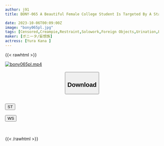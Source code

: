 ```yaml
---
author: j91
title: BONY-065 A Beautiful Female College Student Is Targeted By A Stalker At Her Former Part-time Job And Is Creampied And Brutally Raped. Kana Yura

date: 2023-10-06T00:09:00Z
image: "bony065pl.jpg"
tags: [Censored,Creampie,Restraint,Solowork,Foreign Objects,Urination,Evil	]
maker: [ボニータ/妄想族]
actress: [Yura Kana ]
---
```



{{< rawhtml >}}

<div class="video" data-videoid="xlDWl8zPyOSQW6">
    <a href="javascript:;">
        <img src="https://my.j91.asia/posts/bony065pl/bony065pl.jpg" width="WIDTH" height="HEIGHT" alt="bony065pl.mp4" loading="lazy">
    </a>
</div>

<script type="text/javascript" src="https://j91.asia/asset/on-demand-st.js"></script>

<br>
  <link rel="stylesheet" href="https://j91.asia/asset/bs5.css">
  
  <center>
  <button class="btn btn-primary" type="button" data-bs-toggle="collapse" data-bs-target=".multi-collapse" aria-expanded="false" aria-controls="multiCollapseExample1 multiCollapseExample2"><h2>Download</h2></button></center>
</p>
<div class="row">
  <div class="col">
    <div class="collapse multi-collapse" id="multiCollapseExample1">
      <div class="card card-body">
	      	      <br>
<div class="buttons">  
<a href="https://streamtape.to/v/xlDWl8zPyOSQW6"><button class="btn-hover color-3"><i class="fa fa-download"></i> ST</button></a></div>
    </div>
  </div>
</div>
  <div class="col">
    <div class="collapse multi-collapse" id="multiCollapseExample2">
      <div class="card card-body">
	      <br>
<div class="buttons">
    <a href="https://wolfstream.tv/keu6qyj8rjah"><button class="btn-hover color-9"><i class="fa fa-download"></i> WS</button></a></div>
<br><br>
      </div>
    </div>
  </div>
</div>

{{< /rawhtml >}}
